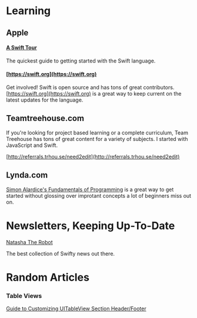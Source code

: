 # Learning

## Apple

#### [A Swift Tour](https://developer.apple.com/library/ios/documentation/Swift/Conceptual/Swift_Programming_Language/GuidedTour.html#//apple_ref/doc/uid/TP40014097-CH2-ID1)
The quickest guide to getting started with the Swift language.


#### [https://swift.org](https://swift.org)
Get involved! Swift is open source and has tons of great contributors. [https://swift.org](https://swift.org) is a great way to keep current on the latest updates for the language.

## Teamtreehouse.com
If you're looking for project based learning or a complete curriculum, Team Treehouse has tons of great content for a variety of subjects. I started with JavaScript and Swift.

[http://referrals.trhou.se/need2edit](http://referrals.trhou.se/need2edit)

## Lynda.com
[Simon Alardice's Fundamentals of Programming](https://www.lynda.com/JavaScript-tutorials/Foundations-of-Programming-Fundamentals/83603-2.html) is a great way to get started without glossing over improtant concepts a lot of beginners miss out on.

# Newsletters, Keeping Up-To-Date
[Natasha The Robot](https://www.natashatherobot.com)

The best collection of Swifty news out there.

# Random Articles

### Table Views
[Guide to Customizing UITableView Section Header/Footer](http://samwize.com/2015/11/06/guide-to-customizing-uitableview-section-header-footer/)